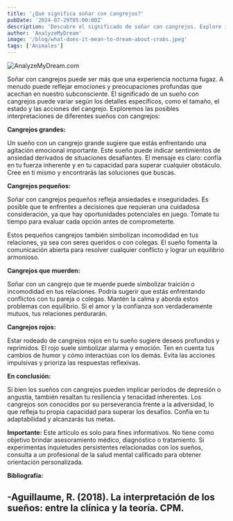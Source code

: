 ```yaml
---
title: '¿Qué significa soñar con cangrejos?'
pubDate: '2024-07-29T05:00:00Z'
description: 'Descubre el significado de soñar con cangrejos. Explore interpretaciones relacionadas con cangrejos grandes, cangrejos pequeños y más.'
author: 'AnalyzeMyDream'
image: '/blog/what-does-it-mean-to-dream-about-crabs.jpeg'
tags: ['Animales']
---
```


![AnalyzeMyDream.com](/blog/what-does-it-mean-to-dream-about-crabs.jpeg)


Soñar con cangrejos puede ser más que una experiencia nocturna fugaz. A menudo puede reflejar emociones y preocupaciones profundas que acechan en nuestro subconsciente. El significado de un sueño con cangrejos puede variar según los detalles específicos, como el tamaño, el estado y las acciones del cangrejo. Exploremos las posibles interpretaciones de diferentes sueños con cangrejos:

**Cangrejos grandes:**

Un sueño con un cangrejo grande sugiere que estás enfrentando una agitación emocional importante. Este sueño puede indicar sentimientos de ansiedad derivados de situaciones desafiantes. El mensaje es claro: confía en tu fuerza inherente y en tu capacidad para superar cualquier obstáculo. Cree en ti mismo y encontrarás las soluciones que buscas.

**Cangrejos pequeños:**

Soñar con cangrejos pequeños refleja ansiedades e inseguridades. Es posible que te enfrentes a decisiones que requieran una cuidadosa consideración, ya que hay oportunidades potenciales en juego. Tómate tu tiempo para evaluar cada opción antes de comprometerte. 

Estos pequeños cangrejos también simbolizan incomodidad en tus relaciones, ya sea con seres queridos o con colegas. El sueño fomenta la comunicación abierta para resolver cualquier conflicto y lograr un equilibrio armonioso.


**Cangrejos que muerden:**

Soñar con un cangrejo que te muerde puede simbolizar traición o incomodidad en tus relaciones. Podría sugerir que estás enfrentando conflictos con tu pareja o colegas. Mantén la calma y aborda estos problemas con equilibrio. Si el amor y la confianza son verdaderamente mutuos, tus relaciones perdurarán.

**Cangrejos rojos:**

Estar rodeado de cangrejos rojos en tu sueño sugiere deseos profundos y reprimidos. El rojo suele simbolizar alarma y emoción. Ten en cuenta tus cambios de humor y cómo interactúas con los demás. Evita las acciones impulsivas y prioriza las respuestas reflexivas.

**En conclusión:**

Si bien los sueños con cangrejos pueden implicar períodos de depresión o angustia, también resaltan tu resiliencia y tenacidad inherentes. Los cangrejos son conocidos por su perseverancia frente a la adversidad, lo que refleja tu propia capacidad para superar los desafíos. Confía en tu adaptabilidad y alcanzarás tus metas.

**Importante:** Este artículo es solo para fines informativos. No tiene como objetivo brindar asesoramiento médico, diagnóstico o tratamiento. Si experimentas inquietudes persistentes relacionadas con los sueños, consulta a un profesional de la salud mental calificado para obtener orientación personalizada.

**Bibliografía:**

-Aguillaume, R. (2018). La interpretación de los sueños: entre la clínica y la teoría. CPM. 
---